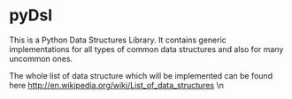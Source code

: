 pyDsl
=====

This is a Python Data Structures Library. It contains generic implementations for all types of common data structures and also for many uncommon ones.

The whole list of data structure which will be implemented can be found here http://en.wikipedia.org/wiki/List_of_data_structures \n

